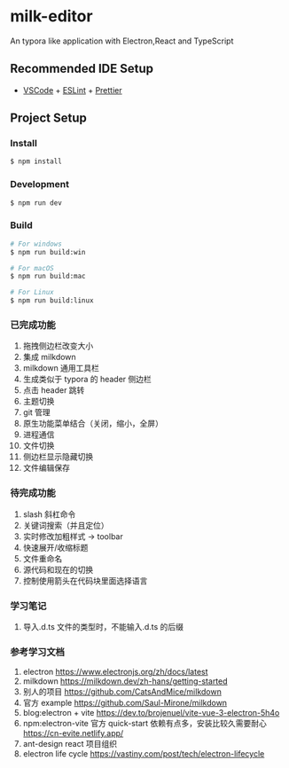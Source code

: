 # milk-editor

An typora like application with Electron,React and TypeScript

## Recommended IDE Setup

- [VSCode](https://code.visualstudio.com/) + [ESLint](https://marketplace.visualstudio.com/items?itemName=dbaeumer.vscode-eslint) + [Prettier](https://marketplace.visualstudio.com/items?itemName=esbenp.prettier-vscode)

## Project Setup

### Install

```bash
$ npm install
```

### Development

```bash
$ npm run dev
```

### Build

```bash
# For windows
$ npm run build:win

# For macOS
$ npm run build:mac

# For Linux
$ npm run build:linux
```

### 已完成功能

1. 拖拽侧边栏改变大小
2. 集成 milkdown
3. milkdown 通用工具栏
4. 生成类似于 typora 的 header 侧边栏
5. 点击 header 跳转
6. 主题切换
7. git 管理
8. 原生功能菜单结合（关闭，缩小，全屏）
9. 进程通信
10. 文件切换
11. 侧边栏显示隐藏切换
12. 文件编辑保存

### 待完成功能

1. slash 斜杠命令
2. 关键词搜索（并且定位）
3. 实时修改加粗样式 -> toolbar
4. 快速展开/收缩标题
5. 文件重命名
6. 源代码和现在的切换
7. 控制使用箭头在代码块里面选择语言
### 学习笔记

1. 导入.d.ts 文件的类型时，不能输入.d.ts 的后缀

### 参考学习文档

1. electron
   https://www.electronjs.org/zh/docs/latest
2. milkdown
   https://milkdown.dev/zh-hans/getting-started
3. 别人的项目
   https://github.com/CatsAndMice/milkdown
4. 官方 example
   https://github.com/Saul-Mirone/milkdown
5. blog:electron + vite
   https://dev.to/brojenuel/vite-vue-3-electron-5h4o
6. npm:electron-vite
   官方 quick-start 依赖有点多，安装比较久需要耐心
   https://cn-evite.netlify.app/
7. ant-design react 项目组织
8. electron life cycle
   https://vastiny.com/post/tech/electron-lifecycle
